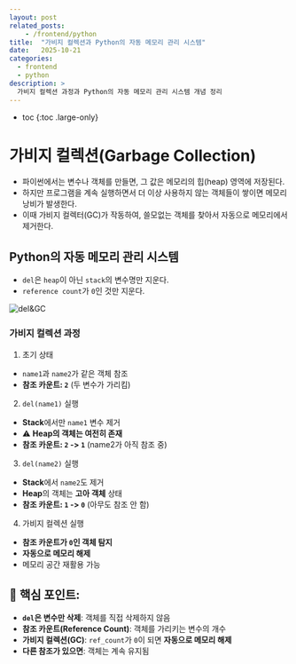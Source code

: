 ```yaml
---
layout: post
related_posts:
    - /frontend/python
title:  "가비지 컬렉션과 Python의 자동 메모리 관리 시스템"
date:   2025-10-21
categories:
  - frontend
  - python
description: >
  가비지 컬렉션 과정과 Python의 자동 메모리 관리 시스템 개념 정리
---
```

* toc
{:toc .large-only}

# 가비지 컬렉션(Garbage Collection)
* 파이썬에서는 변수나 객체를 만들면, 그 값은 메모리의 힙(heap) 영역에 저장된다. 
* 하지만 프로그램을 계속 실행하면서 더 이상 사용하지 않는 객체들이 쌓이면 메모리 낭비가 발생한다. 
* 이때 가비지 컬렉터(GC)가 작동하여, 쓸모없는 객체를 찾아서 자동으로 메모리에서 제거한다.

## Python의 자동 메모리 관리 시스템
* `del`은 `heap`이 아닌 `stack`의 변수명만 지운다.
* `reference count`가 `0`인 것만 지운다.

![del&GC](https://github.com/user-attachments/assets/a92c17af-6557-49ba-a462-12b0e4765a08)
### 가비지 컬렉션 과정
1. 초기 상태
  * `name1`과 `name2`가 같은 객체 참조
  * **참조 카운트: `2`** (두 변수가 가리킴)

2. `del(name1)` 실행
  * **Stack**에서만 `name1` 변수 제거
  * ⚠️ **Heap의 객체는 여전히 존재**
  * **참조 카운트: `2` -> `1`** (name2가 아직 참조 중)

3. `del(name2)` 실행
  * **Stack**에서 `name2`도 제거
  * **Heap**의 객체는 **고아 객체** 상태
  * **참조 카운트: `1` -> `0`** (아무도 참조 안 함)

4. 가비지 컬렉션 실행
  * **참조 카운트가 `0`인 객체 탐지**
  * **자동으로 메모리 해제**
  * 메모리 공간 재활용 가능

## 🔑 핵심 포인트:
* **`del`은 변수만 삭제**: 객체를 직접 삭제하지 않음
* **참조 카운트(Reference Count)**: 객체를 가리키는 변수의 개수
* **가비지 컬렉션(GC)**: `ref_count`가 `0`이 되면 **자동으로 메모리 해제**
* **다른 참조가 있으면**: 객체는 계속 유지됨